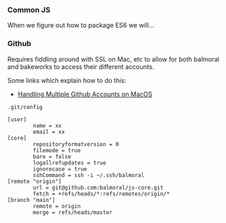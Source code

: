 ### Common JS

When we figure out how to package ES6 we will...

### Github

Requires fiddling around with SSL on Mac, etc to allow for both balmoral and bakeworks to access their different accounts.

Some links which explain how to do this: 
* [Handling Multiple Github Accounts on MacOS](https://gist.github.com/Jonalogy/54091c98946cfe4f8cdab2bea79430f9)

`.git/config`

```
[user]
        name = xx
        email = xx
[core]
        repositoryformatversion = 0
        filemode = true
        bare = false
        logallrefupdates = true
        ignorecase = true
        sshCommand = ssh -i ~/.ssh/balmoral
[remote "origin"]
        url = git@github.com:balmoral/js-core.git
        fetch = +refs/heads/*:refs/remotes/origin/*
[branch "main"]
        remote = origin
        merge = refs/heads/master
```


